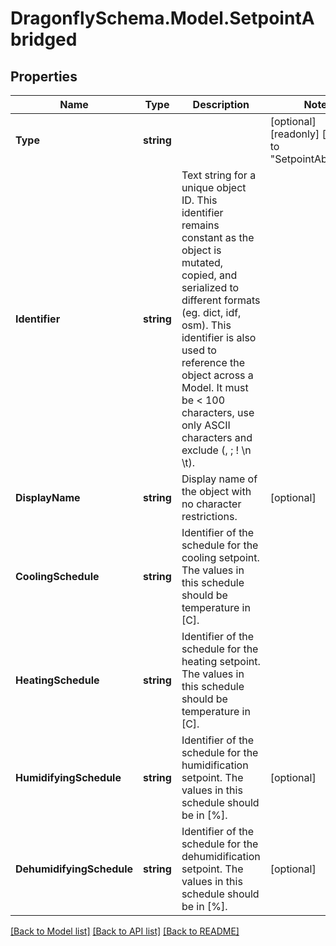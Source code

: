 
# DragonflySchema.Model.SetpointAbridged

## Properties

Name | Type | Description | Notes
------------ | ------------- | ------------- | -------------
**Type** | **string** |  | [optional] [readonly] [default to "SetpointAbridged"]
**Identifier** | **string** | Text string for a unique object ID. This identifier remains constant as the object is mutated, copied, and serialized to different formats (eg. dict, idf, osm). This identifier is also used to reference the object across a Model. It must be &lt; 100 characters, use only ASCII characters and exclude (, ; ! \\n \\t). | 
**DisplayName** | **string** | Display name of the object with no character restrictions. | [optional] 
**CoolingSchedule** | **string** | Identifier of the schedule for the cooling setpoint. The values in this schedule should be temperature in [C]. | 
**HeatingSchedule** | **string** | Identifier of the schedule for the heating setpoint. The values in this schedule should be temperature in [C]. | 
**HumidifyingSchedule** | **string** | Identifier of the schedule for the humidification setpoint. The values in this schedule should be in [%]. | [optional] 
**DehumidifyingSchedule** | **string** | Identifier of the schedule for the dehumidification setpoint. The values in this schedule should be in [%]. | [optional] 

[[Back to Model list]](../README.md#documentation-for-models)
[[Back to API list]](../README.md#documentation-for-api-endpoints)
[[Back to README]](../README.md)

